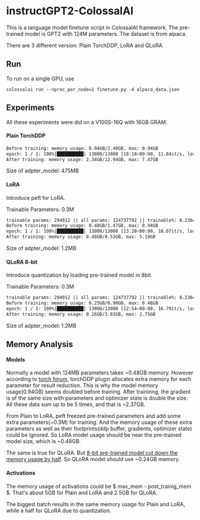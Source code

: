 # instructGPT2-ColossalAI

This is a language model finetune script in ColossalAI framework.
The pre-trained model is GPT2 with 124M parameters. The dataset is from alpaca.

There are 3 different version: Plain TorchDDP, LoRA and QLoRA.
## Run
To run on a single GPU, use
```
colossalai run --nproc_per_node=1 finetune.py -d alpaca_data.json
```

## Experiments

All these experiments were did on a V100S-16Q with 16GB GRAM.

#### Plain TorchDDP


```sh
Before training: memory usage: 0.94GB/2.40GB, max: 0.94GB
epoch: 1 / 1: 100%|██████████| 13000/13000 [18:18<00:00, 11.84it/s, loss=1.18]  
After training: memory usage: 2.34GB/12.94GB, max: 7.47GB
```

Size of adpter_model: 475MB

#### LoRA

Introduce peft for LoRA.

Trainable Parameters: 0.3M

```sh
trainable params: 294912 || all params: 124737792 || trainable%: 0.2364255413467636
Before training: memory usage: 0.48GB/1.47GB, max: 0.94GB
epoch: 1 / 1: 100%|██████████| 13000/13000 [13:28<00:00, 16.07it/s, loss=8.01]
After training: memory usage: 0.48GB/8.53GB, max: 5.19GB
```

Size of adpter_model: 1.2MB

#### QLoRA 8-bit

Introduce quantization by loading pre-trained model in 8bit.

Trainable Parameters: 0.3M

```sh
trainable params: 294912 || all params: 124737792 || trainable%: 0.2364255413467636
Before training: memory usage: 0.25GB/0.90GB, max: 0.48GB
epoch: 1 / 1: 100%|██████████| 13000/13000 [12:54<00:00, 16.79it/s, loss=8.53]
After training: memory usage: 0.26GB/3.83GB, max: 2.75GB
```

Size of adpter_model: 1.2MB

## Memory Analysis

#### Models

Normally a model with 124MB parameters takes ~0.48GB memory. However according to [torch forum](https://discuss.pytorch.org/t/memory-consumption-for-the-model-get-doubled-after-wrapped-with-ddp/130837/4), torchDDP plugin allocates extra memory for each parameter for result reduction. This is why the model memory usage(0.94GB) seems doubled before training. After traininng, the gradient is of the same size with parameters and optimizer state is double the size. All these data sum up to be 5 times, and that is ~2.37GB.

From Plain to LoRA, peft freezed pre-trained parameters and add some extra parameters(~0.3M) for training. And the memory usage of these extra parameters as well as their footprints(ddp buffer, gradients, optimizer state) could be ignored. So LoRA model usage should be near the pre-trained model size, which is ~0.48GB.

The same is true for QLoRA. But [8-bit pre-trained model cut down the memory usage by half](https://huggingface.co/docs/transformers/main_classes/quantization#load-a-large-model-in-8bit:~:text=You%20can%20load%20a%20model%20by%20roughly%20halving%20the%20memory%20requirements%20by%20using%20load_in_8bit%3DTrue%20argument%20when%20calling%20.from_pretrained%20method). So QLoRA model should use ~0.24GB memory. 

#### Activations

The memory usage of activations could be $ max_mem - post_trainig_mem $. That's about 5GB for Plain and LoRA and 2.5GB for QLoRA.

The biggest batch results in the same memory usage for Plain and LoRA, while a half for QLoRA due to quantization.